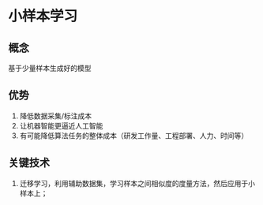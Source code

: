 小样本学习
====
## 概念
基于少量样本生成好的模型

## 优势
1. 降低数据采集/标注成本<br>
2. 让机器智能更逼近人工智能<br>
3. 有可能降低算法任务的整体成本（研发工作量、工程部署、人力、时间等）

## 关键技术
1. 迁移学习，利用辅助数据集，学习样本之间相似度的度量方法，然后应用于小样本上；
